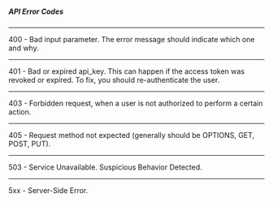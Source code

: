 <h5 className="h5-title">API Error Codes</h5>

---
<p className="p-text"><span className="bold-text">400</span> - Bad input parameter. The error message should indicate which one and why.</p>

---
<p className="p-text"><span className="bold-text">401</span> - Bad or expired api_key. This can happen if the access token was revoked or expired. To fix, you should re-authenticate the user.</p>

---
<p className="p-text"><span className="bold-text">403</span> - Forbidden request, when a user is not authorized to perform a certain action.</p>

---
<p className="p-text"><span className="bold-text">405</span> - Request method not expected (generally should be OPTIONS, GET, POST, PUT).</p>

---
<p className="p-text"><span className="bold-text">503</span> - Service Unavailable. Suspicious Behavior Detected.</p>

---
<p className="p-text"><span className="bold-text">5xx</span> - Server-Side Error.</p>